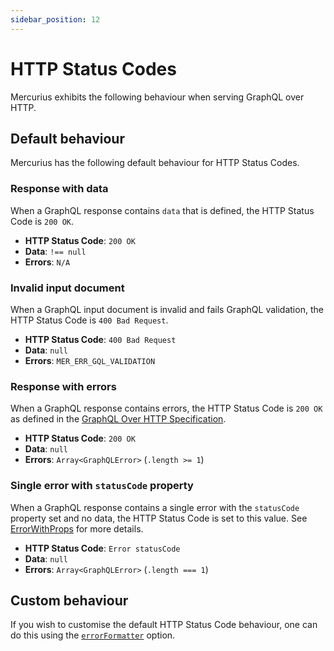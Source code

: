 ```yaml
---
sidebar_position: 12
---
```


# HTTP Status Codes

Mercurius exhibits the following behaviour when serving GraphQL over HTTP.

## Default behaviour

Mercurius has the following default behaviour for HTTP Status Codes.

### Response with data

When a GraphQL response contains `data` that is defined, the HTTP Status Code is `200 OK`.

- **HTTP Status Code**: `200 OK`
- **Data**: `!== null`
- **Errors**: `N/A`

### Invalid input document

When a GraphQL input document is invalid and fails GraphQL validation, the HTTP Status Code is `400 Bad Request`.

- **HTTP Status Code**: `400 Bad Request`
- **Data**: `null`
- **Errors**: `MER_ERR_GQL_VALIDATION`

### Response with errors

When a GraphQL response contains errors, the HTTP Status Code is `200 OK` as defined in the [GraphQL Over HTTP
 Specification](https://github.com/graphql/graphql-over-http/blob/main/spec/GraphQLOverHTTP.md#applicationjson).

- **HTTP Status Code**: `200 OK`
- **Data**: `null`
- **Errors**: `Array<GraphQLError>` (`.length >= 1`)

### Single error with `statusCode` property

When a GraphQL response contains a single error with the `statusCode` property set and no data, the HTTP Status Code is set to this value. See [ErrorWithProps](/docs/reference/api#errorwithprops) for more details.

- **HTTP Status Code**: `Error statusCode`
- **Data**: `null`
- **Errors**: `Array<GraphQLError>` (`.length === 1`)

## Custom behaviour

If you wish to customise the default HTTP Status Code behaviour, one can do this using the [`errorFormatter`](/docs/reference/api#plugin-options) option.
